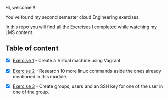 Hi, welcome!!!

You've found my second semester cloud Engineering exercises.

In this repo you will find all the Exercises I completed while watching my LMS content.

## Table of content

- [x] [Exercise 1](./Exercise-01/) - Create a Virtual machine using Vagrant.

- [x] [Exercise 2](./Exercise-02/) - Research 10 more linux commands aside the ones already mentioned in this module.

- [x] [Exercise 3](./Exercise-03/) - Create groups, users and an SSH key for one of the user in one of the group.
